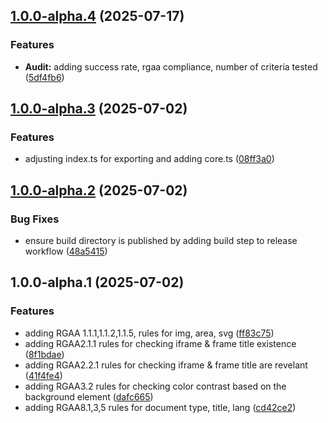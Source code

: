 ## [1.0.0-alpha.4](https://github.com/a11ylint/core/compare/v1.0.0-alpha.3...v1.0.0-alpha.4) (2025-07-17)

### Features

* **Audit:** adding success rate, rgaa compliance, number of criteria tested ([5df4fb6](https://github.com/a11ylint/core/commit/5df4fb651d72ab9cc40fc854205ce10e2a6a5141))

## [1.0.0-alpha.3](https://github.com/a11ylint/core/compare/v1.0.0-alpha.2...v1.0.0-alpha.3) (2025-07-02)

### Features

* adjusting index.ts for exporting and adding core.ts ([08ff3a0](https://github.com/a11ylint/core/commit/08ff3a01cea1c9bb08004f3ca1dc07fb3a52b457))

## [1.0.0-alpha.2](https://github.com/a11ylint/core/compare/v1.0.0-alpha.1...v1.0.0-alpha.2) (2025-07-02)

### Bug Fixes

* ensure build directory is published by adding build step to release workflow ([48a5415](https://github.com/a11ylint/core/commit/48a54152a899452d08b227a6d37f2e6e36185211))

## 1.0.0-alpha.1 (2025-07-02)

### Features

* adding RGAA 1.1.1,1.1.2,1.1.5, rules for img, area, svg ([ff83c75](https://github.com/a11ylint/core/commit/ff83c75))
* adding RGAA2.1.1 rules for checking iframe & frame title existence ([8f1bdae](https://github.com/a11ylint/core/commit/8f1bdae))
* adding RGAA2.2.1 rules for checking iframe & frame title are revelant ([41f4fe4](https://github.com/a11ylint/core/commit/41f4fe4))
* adding RGAA3.2 rules for checking color contrast based on the background element ([dafc665](https://github.com/a11ylint/core/commit/dafc665))
* adding RGAA8.1,3,5 rules for document type, title, lang ([cd42ce2](https://github.com/a11ylint/core/commit/cd42ce2))

